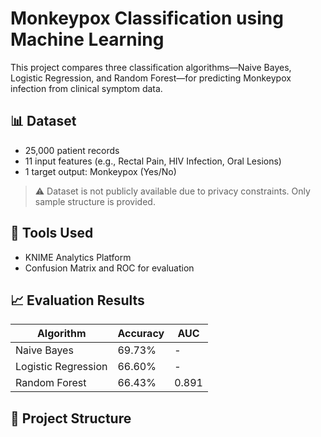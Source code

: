 # Monkeypox Classification using Machine Learning

This project compares three classification algorithms—Naive Bayes, Logistic Regression, and Random Forest—for predicting Monkeypox infection from clinical symptom data.

## 📊 Dataset
- 25,000 patient records
- 11 input features (e.g., Rectal Pain, HIV Infection, Oral Lesions)
- 1 target output: Monkeypox (Yes/No)

> ⚠️ Dataset is not publicly available due to privacy constraints. Only sample structure is provided.

## 🧰 Tools Used
- KNIME Analytics Platform
- Confusion Matrix and ROC for evaluation

## 📈 Evaluation Results

| Algorithm           | Accuracy | AUC     |
|---------------------|----------|---------|
| Naive Bayes         | 69.73%   | -       |
| Logistic Regression | 66.60%   | -       |
| Random Forest       | 66.43%   | 0.891   |

## 📂 Project Structure
